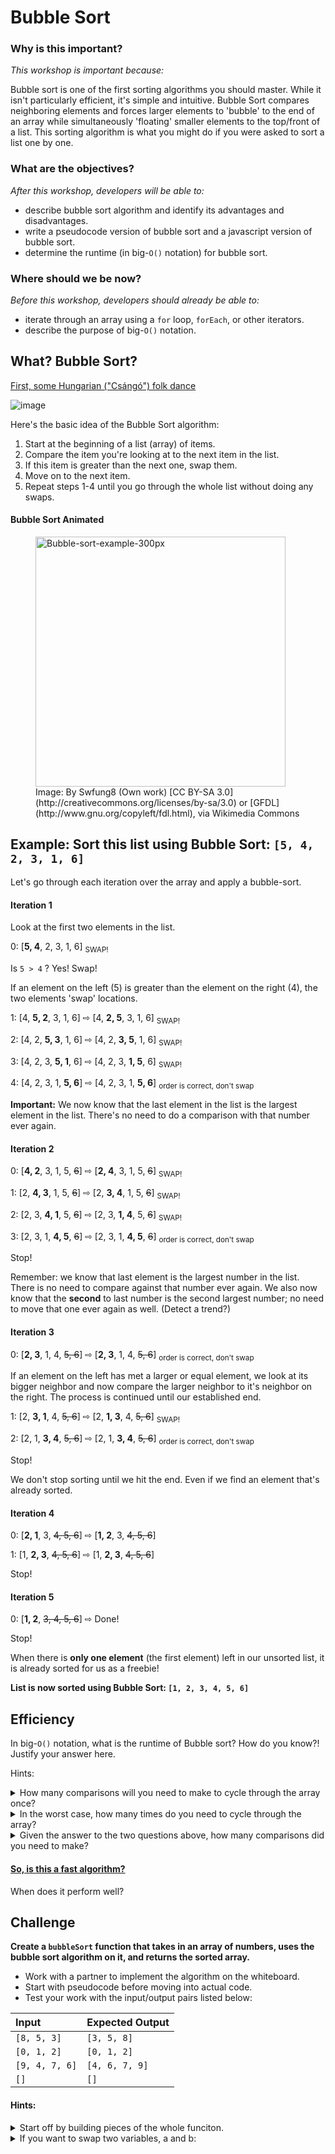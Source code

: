 # Bubble Sort


### Why is this important?
<!-- framing the "why" in big-picture/real world examples -->
*This workshop is important because:*

Bubble sort is one of the first sorting algorithms you should master. While it isn't particularly efficient, it's simple and intuitive.  Bubble Sort compares neighboring elements and forces larger elements to 'bubble' to the end of an array while simultaneously 'floating' smaller elements to the top/front of a list.  This sorting algorithm is what you might do if you were asked to sort a list one by one.

### What are the objectives?
<!-- specific/measurable goal for students to achieve -->
*After this workshop, developers will be able to:*

- describe bubble sort algorithm and identify its advantages and disadvantages.
- write a pseudocode version of bubble sort and a javascript version of bubble sort.
- determine the runtime (in big-`O()` notation) for bubble sort.

### Where should we be now?
<!-- call out the skills that are prerequisites -->
*Before this workshop, developers should already be able to:*

- iterate through an array using a `for` loop, `forEach`, or other iterators.
- describe the purpose of big-`O()` notation.

## What? Bubble Sort?
[First, some Hungarian ("Csángó") folk dance](https://www.youtube.com/watch?v=lyZQPjUT5B4)

![image](https://media.giphy.com/media/1161BCev99OuRi/giphy.gif)


Here's the basic idea of the Bubble Sort algorithm:

1. Start at the beginning of a list (array) of items.
2. Compare the item you're looking at to the next item in the list.
3. If this item is greater than the next one, swap them.
4. Move on to the next item.
5. Repeat steps 1-4 until you go through the whole list without doing any swaps.

#### Bubble Sort Animated
<figure>
<a title="By Swfung8 (Own work) [CC BY-SA 3.0 (http://creativecommons.org/licenses/by-sa/3.0) or GFDL (http://www.gnu.org/copyleft/fdl.html)], via Wikimedia Commons" href="https://commons.wikimedia.org/wiki/File%3ABubble-sort-example-300px.gif"><img width="400" alt="Bubble-sort-example-300px" src="https://upload.wikimedia.org/wikipedia/commons/c/c8/Bubble-sort-example-300px.gif"/></a><br>
<figcaption>Image: By Swfung8 (Own work) [CC BY-SA 3.0](http://creativecommons.org/licenses/by-sa/3.0) or [GFDL](http://www.gnu.org/copyleft/fdl.html), via Wikimedia Commons</figcaption>
</figure>



## Example: Sort this list using Bubble Sort: `[5, 4, 2, 3, 1, 6]`

Let's go through each iteration over the array and apply a bubble-sort.

#### Iteration 1
Look at the first two elements in the list.

0: [**5, 4**, 2, 3, 1, 6] <sub>SWAP!</sub>

Is `5 > 4` ? Yes! Swap!

If an element on the left (5) is greater than the element on the right (4), the two elements 'swap' locations.

1: [4, **5, 2**, 3, 1, 6] ⇨ [4, **2, 5**, 3, 1, 6] <sub>SWAP!</sub>

2: [4, 2, **5, 3**, 1, 6] ⇨ [4, 2, **3, 5**, 1, 6] <sub>SWAP!</sub>

3: [4, 2, 3, **5, 1**, 6] ⇨ [4, 2, 3, **1, 5**, 6] <sub>SWAP!</sub>

4: [4, 2, 3, 1, **5, 6**] ⇨ [4, 2, 3, 1, **5, 6**] <sub>order is correct, don't swap</sub>


**Important:** We now know that the last element in the list is the largest element in the list. There's no need to do a comparison with that number ever again.


#### Iteration 2

0: [**4, 2**, 3, 1, 5, ~~6~~] ⇨ [**2, 4**, 3, 1, 5, ~~6~~]  <sub>SWAP!</sub>

1: [2, **4, 3**, 1, 5, ~~6~~] ⇨ [2, **3, 4**, 1, 5, ~~6~~]  <sub>SWAP!</sub>

2: [2, 3, **4, 1**, 5, ~~6~~] ⇨ [2, 3, **1, 4**, 5, ~~6~~]  <sub>SWAP!</sub>

3: [2, 3, 1, **4, 5**, ~~6~~] ⇨ [2, 3, 1, **4, 5**, ~~6~~]  <sub>order is correct, don't swap</sub>

Stop!

Remember: we know that last element is the largest number in the list.  There is no need to compare against that number ever again.  We also now know that the **second** to last number is the second largest number; no need to move that one ever again as well. (Detect a trend?)

#### Iteration 3


0: [**2, 3**, 1, 4, ~~5, 6~~] ⇨ [**2, 3**, 1, 4, ~~5, 6~~] <sub>order is correct, don't swap</sub>

If an element on the left has met a larger or equal element, we look at its bigger neighbor and now compare the larger neighbor to it's neighbor on the right.  The process is continued until our established end.

1: [2, **3, 1**, 4, ~~5, 6~~] ⇨ [2, **1, 3**, 4, ~~5, 6~~] <sub>SWAP!</sub>

2: [2, 1, **3, 4**, ~~5, 6~~] ⇨ [2, 1, **3, 4**, ~~5, 6~~] <sub>order is correct, don't swap</sub>

Stop!

We don't stop sorting until we hit the end.  Even if we find an element that's already sorted.

#### Iteration 4

0: [**2, 1**, 3, ~~4, 5, 6~~] ⇨ [**1, 2**, 3, ~~4, 5, 6~~]

1: [1, **2, 3**, ~~4, 5, 6~~] ⇨ [1, **2, 3**, ~~4, 5, 6~~]

Stop!

#### Iteration 5
0: [**1, 2**, ~~3, 4, 5, 6~~] ⇨ Done!

Stop!

When there is **only one element** (the first element) left in our unsorted list, it is already sorted for us as a freebie!

**List is now sorted using Bubble Sort: `[1, 2, 3, 4, 5, 6]`**



## Efficiency

In big-`O()` notation, what is the runtime of Bubble sort? How do you know?! Justify your answer here.

Hints:
<details><summary>
How many comparisons will you need to make to cycle through the array once?</summary>
You make `n` comparisons each time you move through the array.
</details>
<details><summary>
In the worst case, how many times do you need to cycle through the array?</summary>
You might have to cycle through the array `n` times.
</details>

<details><summary>
Given the answer to the two questions above, how many comparisons did you need to make?</summary>
You made `n` comparisons `n` times. That means you made `n * n` comparisons or n<sup>2</sup> . That makes this algorithm O(n<sup>2</sup>).
</details>


#### [So, is this a fast algorithm?](https://www.toptal.com/developers/sorting-algorithms/)

When does it perform well?



## Challenge

**Create a `bubbleSort` function that takes in an array of numbers, uses the bubble sort algorithm on it, and returns the sorted array.**

* Work with a partner to implement the algorithm on the whiteboard.
* Start with pseudocode before moving into actual code.
* Test your work with the input/output pairs listed below:

| Input | Expected Output |
| :--- | :--- |
| `[8, 5, 3]` | `[3, 5, 8]` |
| `[0, 1, 2]` | `[0, 1, 2]` |
| `[9, 4, 7, 6]` |  `[4, 6, 7, 9]` |
| `[]`  | `[]` |

#### Hints:

<details><summary>
Start off by building pieces of the whole funciton.
</summary>
- build the capacity to swap the first two elements if the first is greater than the second.
- build the capacity to loop through the whole array swapping whenever it's appropriate.
- make sure you cycle through the array enough times to ensure the list is sorted.
</details>

<details><summary>
If you want to swap two variables, a and b:
</summary>
```javascript
// bubbleSort.js  (you'll need to create this)

var a, b, temp;
temp = a;
a = b;
b = temp;
```
</details>
<details><summary>
Don't worry about efficiency the first time through.
</summary>
After you have a working version, spend time figuring out how you could cut corners to make the algorithm to be more efficient.
</details>

A conventional for loop is probably a good idea on this one.



## Thought Bubbles

*Because we can only make that pun once.*

1. Why is it safe to stop looping through the array after you have a full pass through without swaps?

2. How would you change your function to sort the array in the reverse order?

3. What are some basic requirements for Bubble Sort to work on an input array? Would your code work with an input array like `["Thursday", 47, ["a", "b", "c"]]`?

4. Bubble Sort is known as a slower sorting algorithm in many scenarios. What is the best-case scenario for Bubble Sort? That is, what kind of array causes bubble sort to do the least amount of swaps? How many swaps would bubble sort do on this kind of array?

5. What is the worst case scenario for Bubble Sort? (What kind of array causes it to do the most swaps?)


## Resources

* [Wikipedia](https://en.wikipedia.org/wiki/Bubble_sort)
* [Graphical comparison of sorting algorithms](http://www.sorting-algorithms.com/)
* [Hungarian ("Csángó") folk dance](https://www.youtube.com/watch?v=lyZQPjUT5B4)
